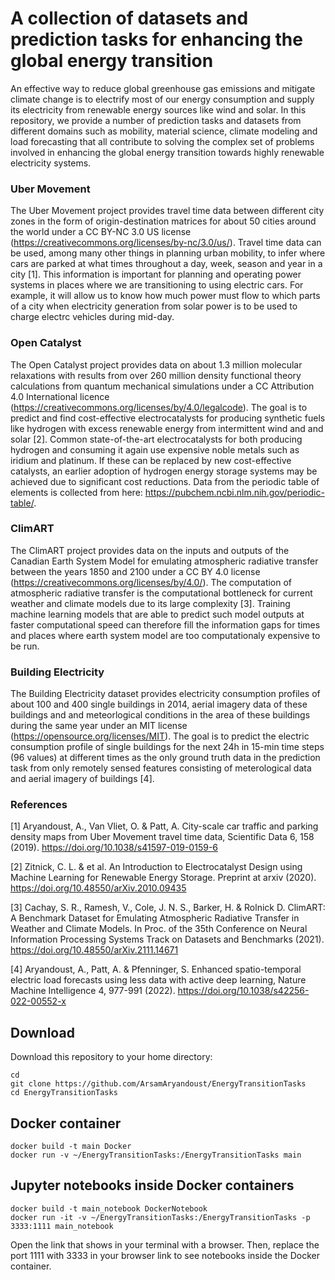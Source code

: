# A collection of datasets and prediction tasks for enhancing the global energy transition

An effective way to reduce global greenhouse gas emissions and mitigate climate 
change is to electrify most of our energy consumption and supply its electricity 
from renewable energy sources like wind and solar. In this repository, we provide 
a number of prediction tasks and datasets from different domains such as mobility, 
material science, climate modeling and load forecasting that all contribute to 
solving the complex set of problems involved in enhancing the global energy transition 
towards highly renewable electricity systems.


### Uber Movement

The Uber Movement project provides travel time data between different city zones
in the form of origin-destination matrices for about 50 cities around the world 
under a CC BY-NC 3.0 US license (https://creativecommons.org/licenses/by-nc/3.0/us/). 
Travel time data can be used, among many other things in planning urban mobility, 
to infer where cars are parked at what times throughout a day, week, season and 
year in a city [1]. This information is important for planning and operating power 
systems in places where we are transitioning to using electric cars. For example, 
it will allow us to know how much power must flow to which parts of a city when 
electricity generation from solar power is to be used to charge electrc vehicles 
during mid-day.


### Open Catalyst

The Open Catalyst project provides data on about 1.3 million molecular relaxations
with results from over 260 million density functional theory calculations from
quantum mechanical simulations under a CC Attribution 4.0 International licence
(https://creativecommons.org/licenses/by/4.0/legalcode). The goal is to predict 
and find cost-effective electrocatalysts for producing synthetic fuels like 
hydrogen with excess renewable energy from intermittent wind and and solar [2]. 
Common state-of-the-art electrocatalysts for both producing hydrogen and consuming
it again use expensive noble metals such as iridium and platinum. If these can be
replaced by new cost-effective catalysts, an earlier adoption of hydrogen energy
storage systems may be achieved due to significant cost reductions. Data from the
periodic table of elements is collected from here: https://pubchem.ncbi.nlm.nih.gov/periodic-table/.


### ClimART

The ClimART project provides data on the inputs and outputs of the Canadian Earth
System Model for emulating atmospheric radiative transfer between the years 1850 
and 2100 under a CC BY 4.0 license (https://creativecommons.org/licenses/by/4.0/).
The computation of atmospheric radiative transfer is the computational bottleneck 
for current weather and climate models due to its large complexity [3]. Training
machine learning models that are able to predict such model outputs at faster 
computational speed can therefore fill the information gaps for times and places
where earth system model are too computationaly expensive to be run.


### Building Electricity

The Building Electricity dataset provides electricity consumption profiles of about 
100 and 400 single buildings in 2014, aerial imagery data of these buildings and
and meteorlogical conditions in the area of these buildings during the same year
under an MIT license (https://opensource.org/licenses/MIT). The goal is to predict
the electric consumption profile of single buildings for the next 24h in 15-min
time steps (96 values) at different times as the only ground truth data in the 
prediction task from only remotely sensed features consisting of meterological data
and aerial imagery of buildings [4].



### References

[1] Aryandoust, A., Van Vliet, O. & Patt, A. City-scale car traffic and parking 
density maps from Uber Movement travel time data, Scientific Data 6, 158 (2019). 
https://doi.org/10.1038/s41597-019-0159-6

[2] Zitnick, C. L. & et al. An Introduction to Electrocatalyst Design using Machine 
Learning for Renewable Energy Storage. Preprint at arxiv (2020).
https://doi.org/10.48550/arXiv.2010.09435

[3] Cachay, S. R., Ramesh, V., Cole, J. N. S., Barker, H. & Rolnick D. ClimART:
A Benchmark Dataset for Emulating Atmospheric Radiative Transfer in Weather and 
Climate Models. In Proc. of the 35th Conference on Neural Information Processing 
Systems Track on Datasets and Benchmarks (2021). https://doi.org/10.48550/arXiv.2111.14671

[4] Aryandoust, A., Patt, A. & Pfenninger, S. Enhanced spatio-temporal electric 
load forecasts using less data with active deep learning, Nature Machine 
Intelligence 4, 977-991 (2022). https://doi.org/10.1038/s42256-022-00552-x



## Download

Download this repository to your home directory:

```
cd 
git clone https://github.com/ArsamAryandoust/EnergyTransitionTasks
cd EnergyTransitionTasks
```


## Docker container

```
docker build -t main Docker
docker run -v ~/EnergyTransitionTasks:/EnergyTransitionTasks main
```


## Jupyter notebooks inside Docker containers

```
docker build -t main_notebook DockerNotebook
docker run -it -v ~/EnergyTransitionTasks:/EnergyTransitionTasks -p 3333:1111 main_notebook
```

Open the link that shows in your terminal with a browser. Then, replace the port 
1111 with 3333 in your browser link to see notebooks inside the Docker container.


